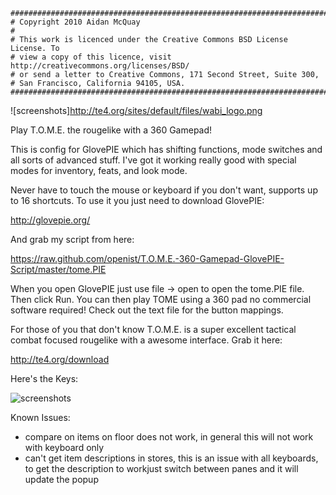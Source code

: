     ##############################################################################
    # Copyright 2010 Aidan McQuay
    #
    # This work is licenced under the Creative Commons BSD License License. To
    # view a copy of this licence, visit http://creativecommons.org/licenses/BSD/
    # or send a letter to Creative Commons, 171 Second Street, Suite 300,
    # San Francisco, California 94105, USA.
    ##############################################################################

![screenshots]http://te4.org/sites/default/files/wabi_logo.png

Play T.O.M.E. the rougelike with a 360 Gamepad!

This is config for GlovePIE which has shifting functions, mode switches and all sorts of advanced stuff. I've got it working really good with special modes for inventory, feats, and look mode.

Never have to touch the mouse or keyboard if you don't want, supports up to 16 shortcuts. To use it you just need to download GlovePIE:

http://glovepie.org/

And grab my script from here:

https://raw.github.com/openist/T.O.M.E.-360-Gamepad-GlovePIE-Script/master/tome.PIE

When you open GlovePIE just use file -> open to open the tome.PIE file. Then click Run. You can then play TOME using a 360 pad no commercial software required! Check out the text file for the button mappings.

For those of you that don't know T.O.M.E. is a super excellent tactical combat focused rougelike with a awesome interface. Grab it here:

http://te4.org/download

Here's the Keys:

![screenshots](http://floatsolutions.net/docs/TOME.png)

Known Issues:

* compare on items on floor does not work, in general this will not work with keyboard only
* can't get item descriptions in stores, this is an issue with all keyboards, to get the description to workjust switch between panes and it will update the popup 
